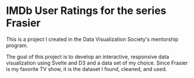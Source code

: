 # IMDb User Ratings for the series Frasier

This is a project I created in the Data Visualization Society's mentorship program.

The goal of this project is to develop an interactive, responsive data visualization using Svelte and D3 and a data set of my choice. Since Frasier is my favorite TV show, it is the dataset I found, cleaned, and used.

